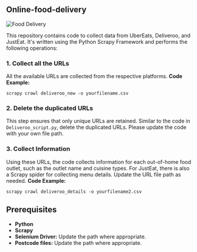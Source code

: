 ## Online-food-delivery

![Food Delivery](https://images.unsplash.com/photo-1623123095585-bfa830e3f8a2?ixlib=rb-4.0.3&ixid=M3wxMjA3fDB8MHxwaG90by1wYWdlfHx8fGVufDB8fHx8fA%3D%3D&auto=format&fit=crop&w=687&q=80)

This repository contains code to collect data from UberEats, Deliveroo, and JustEat. It's written using the Python Scrapy Framework and performs the following operations:

### 1. Collect all the URLs
All the available URLs are collected from the respective platforms.
**Code Example:**
```
scrapy crawl deliveroo_new -o yourfilename.csv
```

### 2. Delete the duplicated URLs
This step ensures that only unique URLs are retained. Similar to the code in `Deliveroo_script.py`, delete the duplicated URLs. Please update the code with your own file path.

### 3. Collect Information
Using these URLs, the code collects information for each out-of-home food outlet, such as the outlet name and cuisine types. For JustEat, there is also a Scrapy spider for collecting menu details. Update the URL file path as needed.
**Code Example:**
```
scrapy crawl deliveroo_details -o yourfilename2.csv
```

## Prerequisites
- **Python**
- **Scrapy**
- **Selenium Driver:** Update the path where appropriate.
- **Postcode files:** Update the path where appropriate.




